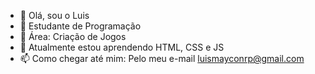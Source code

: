 - 👋 Olá, sou o Luis 
- 📃 Estudante de Programação
- 👀 Área: Criação de Jogos
- 🧩 Atualmente estou aprendendo HTML, CSS e JS
- 📫 Como chegar até mim: Pelo meu e-mail luismayconrp@gmail.com
